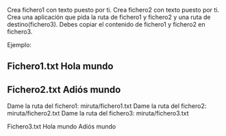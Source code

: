 Crea fichero1 con texto puesto por ti.
Crea fichero2 con texto puesto por ti.
Crea una aplicación que pida la ruta de  fichero1 y fichero2 y  una ruta de destino(fichero3). Debes copiar el contenido de fichero1 y fichero2 en fichero3.

Ejemplo:

Fichero1.txt
Hola mundo
-------------------
Fichero2.txt
Adiós mundo
--------------------

Dame la ruta del fichero1: miruta/fichero1.txt
Dame la ruta del fichero2: miruta/fichero2.txt
Dame la ruta del fichero3: miruta/fichero3.txt


Fichero3.txt
Hola mundo
Adiós mundo
